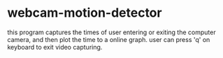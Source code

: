 # webcam-motion-detector
this program captures the times of user entering or exiting the computer camera, and then plot the time to a online graph.
user can press 'q' on keyboard to exit video capturing.
